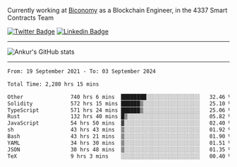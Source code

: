 Currently working at [Biconomy](https://biconomy.io/) as a Blockchain Engineer, in the 4337 Smart Contracts Team

 [![Twitter Badge](https://img.shields.io/badge/-@ankurdubey521-1ca0f1?style=flat-square&labelColor=1ca0f1&logo=twitter&logoColor=white&link=https://twitter.com/ankurdubey521)](https://twitter.com/ankurdubey521) [![Linkedin Badge](https://img.shields.io/badge/-ankurdubey521-blue?style=flat-square&logo=Linkedin&logoColor=white&link=https://www.linkedin.com/in/ankurdubey521/)](https://www.linkedin.com/in/ankurdubey521/)

<hr/>

![Ankur's GitHub stats](https://github-readme-stats.vercel.app/api?username=ankurdubey521&count_private=true&theme=radical)

<hr/>

<!--START_SECTION:waka-->

```txt
From: 19 September 2021 - To: 03 September 2024

Total Time: 2,280 hrs 15 mins

Other               740 hrs 6 mins  ████████░░░░░░░░░░░░░░░░░   32.46 %
Solidity            572 hrs 15 mins ██████▒░░░░░░░░░░░░░░░░░░   25.10 %
TypeScript          571 hrs 24 mins ██████▒░░░░░░░░░░░░░░░░░░   25.06 %
Rust                132 hrs 40 mins █▒░░░░░░░░░░░░░░░░░░░░░░░   05.82 %
JavaScript          54 hrs 50 mins  ▓░░░░░░░░░░░░░░░░░░░░░░░░   02.40 %
sh                  43 hrs 43 mins  ▒░░░░░░░░░░░░░░░░░░░░░░░░   01.92 %
Bash                43 hrs 21 mins  ▒░░░░░░░░░░░░░░░░░░░░░░░░   01.90 %
YAML                34 hrs 30 mins  ▒░░░░░░░░░░░░░░░░░░░░░░░░   01.51 %
JSON                30 hrs 48 mins  ▒░░░░░░░░░░░░░░░░░░░░░░░░   01.35 %
TeX                 9 hrs 3 mins    ░░░░░░░░░░░░░░░░░░░░░░░░░   00.40 %
```

<!--END_SECTION:waka-->
